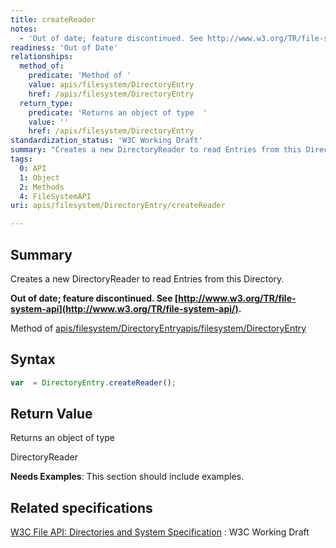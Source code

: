 ```yaml
---
title: createReader
notes:
  - 'Out of date; feature discontinued. See http://www.w3.org/TR/file-system-api/.'
readiness: 'Out of Date'
relationships:
  method_of:
    predicate: 'Method of '
    value: apis/filesystem/DirectoryEntry
    href: /apis/filesystem/DirectoryEntry
  return_type:
    predicate: 'Returns an object of type  '
    value: ''
    href: /apis/filesystem/DirectoryEntry
standardization_status: 'W3C Working Draft'
summary: "Creates a new DirectoryReader to read Entries from this Directory.\n"
tags:
  0: API
  1: Object
  2: Methods
  4: FileSystemAPI
uri: apis/filesystem/DirectoryEntry/createReader

---
```

## Summary

Creates a new DirectoryReader to read Entries from this Directory.

**Out of date; feature discontinued. See [http://www.w3.org/TR/file-system-api](http://www.w3.org/TR/file-system-api/).**

Method of [apis/filesystem/DirectoryEntry](/apis/filesystem/DirectoryEntry)[apis/filesystem/DirectoryEntry](/apis/filesystem/DirectoryEntry)

## Syntax

``` js
var  = DirectoryEntry.createReader();
```

## Return Value

Returns an object of type

DirectoryReader

**Needs Examples**: This section should include examples.

## Related specifications

[W3C File API: Directories and System Specification](http://dev.w3.org/2009/dap/file-system/pub/FileSystem/)
:   W3C Working Draft
